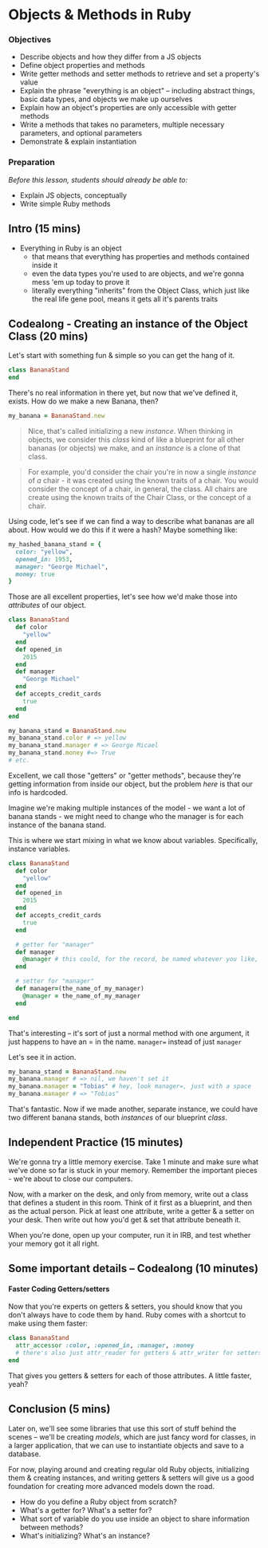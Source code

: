 # Objects & Methods in Ruby

### Objectives

- Describe objects and how they differ from a JS objects
- Define object properties and methods
- Write getter methods and setter methods to retrieve and set a property's value
- Explain the phrase "everything is an object" – including abstract things, basic data types, and objects we make up ourselves
- Explain how an object's properties are only accessible with getter methods
- Write a methods that takes no parameters, multiple necessary parameters, and optional parameters
- Demonstrate & explain instantiation

### Preparation

*Before this lesson, students should already be able to:*

- Explain JS objects, conceptually
- Write simple Ruby methods

## Intro (15 mins)

- Everything in Ruby is an object
  - that means that everything has properties and methods contained inside it
  - even the data types you're used to are objects, and we're gonna mess 'em up today to prove it
  - literally everything "inherits" from the Object Class, which just like the real life gene pool, means it gets all it's parents traits


## Codealong - Creating an instance of the Object Class (20 mins)

Let's start with something fun & simple so you can get the hang of it.

```ruby
class BananaStand
end
```

There's no real information in there yet, but now that we've defined it, exists. How do we make a new Banana, then?

```ruby
my_banana = BananaStand.new
```

> Nice, that's called initializing a new _instance_. When thinking in objects, we consider this _class_ kind of like a blueprint for all other bananas (or objects) we make, and an _instance_ is a clone of that class.

> For example, you'd consider the chair you're in now a single _instance_ of _a_ chair - it was created using the known traits of a chair. You would consider the concept of a chair, in general, the class.  All chairs are create using the known traits of the Chair Class, or the concept of a chair.

Using code, let's see if we can find a way to describe what bananas are all about. How would we do this if it were a hash? Maybe something like:

```rb
my_hashed_banana_stand = {
  color: "yellow",
  opened_in: 1953,
  manager: "George Michael",
  money: true
}
```

Those are all excellent properties, let's see how we'd make those into _attributes_ of our object.

```ruby
class BananaStand
  def color
    "yellow"
  end
  def opened_in
    2015
  end
  def manager
    "George Michael"
  end
  def accepts_credit_cards
    true
  end
end

my_banana_stand = BananaStand.new
my_banana_stand.color # => yellow
my_banana_stand.manager # => George Micael
my_banana_stand.money #=> True
# etc.
```

Excellent, we call those "getters" or "getter methods", because they're getting information from inside our object, but the problem _here_ is that our info is hardcoded.

Imagine we're making multiple instances of the model - we want a lot of banana stands - we might need to change who the manager is for each instance of the banana stand.

This is where we start mixing in what we know about variables.  Specifically, instance variables.

```ruby
class BananaStand
  def color
    "yellow"
  end
  def opened_in
    2015
  end
  def accepts_credit_cards
    true
  end

  # getter for "manager"
  def manager
    @manager # this could, for the record, be named whatever you like, but it's best to keep it obvious & simple
  end

  # setter for "manager"
  def manager=(the_name_of_my_manager)
    @manager = the_name_of_my_manager
  end

end
```

That's interesting – it's sort of just a normal method with one argument, it just happens to have an = in the name. `manager=` instead of just `manager`

Let's see it in action.

```ruby
my_banana_stand = BananaStand.new
my_banana.manager # => nil, we haven't set it
my_banana.manager = "Tobias" # hey, look manager=, just with a space
my_banana.manager # => "Tobias"
```

That's fantastic. Now if we made another, separate instance, we could have two different banana stands, both _instances_ of our blueprint _class_.

## Independent Practice (15 minutes)

We're gonna try a little memory exercise. Take 1 minute and make sure what we've done so far is stuck in your memory. Remember the important pieces - we're about to close our computers.

Now, with a marker on the desk, and only from memory, write out a class that defines a student in this room. Think of it first as a blueprint, and then as the actual person. Pick at least one attribute, write a getter & a setter on your desk. Then write out how you'd get & set that attribute beneath it.

When you're done, open up your computer, run it in IRB, and test whether your memory got it all right.

## Some important details – Codealong (10 minutes)

#### Faster Coding Getters/setters

Now that you're experts on getters & setters, you should know that you don't always have to code them by hand. Ruby comes with a shortcut to make using them faster:

```ruby
class BananaStand
  attr_accessor :color, :opened_in, :manager, :money
  # there's also just attr_reader for getters & attr_writer for setters
end
```

That gives you getters & setters for each of those attributes. A little faster, yeah?


## Conclusion (5 mins)

Later on, we'll see some libraries that use this sort of stuff behind the scenes – we'll be creating _models_, which are just fancy word for classes, in a larger application, that we can use to instantiate objects and save to a database.

For now, playing around and creating regular old Ruby objects, initializing them & creating instances, and writing getters & setters will give us a good foundation for creating more advanced models down the road.

- How do you define a Ruby object from scratch?
- What's a getter for? What's a setter for?
- What sort of variable do you use inside an object to share information between methods?
- What's initializing? What's an instance?
